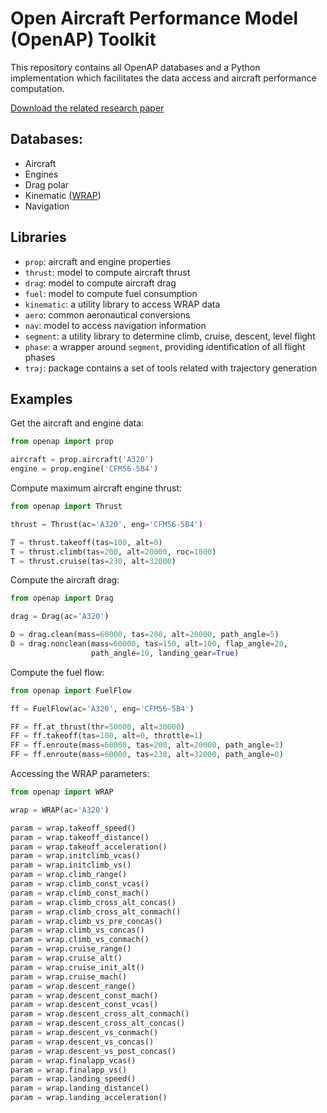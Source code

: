 Open Aircraft Performance Model (OpenAP) Toolkit
========================================================================

This repository contains all OpenAP databases and a Python implementation which facilitates the data access and aircraft performance computation.

[Download the related research paper](https://www.researchgate.net/publication/332013573_OpenAP_The_open-source_aircraft_performance_model_and_associated_toolkit)

Databases:
---------

  - Aircraft
  - Engines
  - Drag polar
  - Kinematic ([WRAP](https://github.com/junzis/wrap))
  - Navigation

Libraries
---------

  - `prop`: aircraft and engine properties
  - `thrust`: model to compute aircraft thrust
  - `drag`: model to compute aircraft drag
  - `fuel`: model to compute fuel consumption
  - `kinematic`: a utility library to access WRAP data
  - `aero`: common aeronautical conversions
  - `nav`: model to access navigation information
  - `segment`: a utility library to determine climb, cruise, descent, level flight
  - `phase`: a wrapper around `segment`, providing identification of all flight phases
  - `traj`: package contains a set of tools related with trajectory generation

Examples
--------

Get the aircraft and engine data:

```python
from openap import prop

aircraft = prop.aircraft('A320')
engine = prop.engine('CFM56-5B4')
```

Compute maximum aircraft engine thrust:

```python
from openap import Thrust

thrust = Thrust(ac='A320', eng='CFM56-5B4')

T = thrust.takeoff(tas=100, alt=0)
T = thrust.climb(tas=200, alt=20000, roc=1000)
T = thrust.cruise(tas=230, alt=32000)
```

Compute the aircraft drag:

```python
from openap import Drag

drag = Drag(ac='A320')

D = drag.clean(mass=60000, tas=200, alt=20000, path_angle=5)
D = drag.nonclean(mass=60000, tas=150, alt=100, flap_angle=20,
                  path_angle=10, landing_gear=True)
```

Compute the fuel flow:

```python
from openap import FuelFlow

ff = FuelFlow(ac='A320', eng='CFM56-5B4')

FF = ff.at_thrust(thr=50000, alt=30000)
FF = ff.takeoff(tas=100, alt=0, throttle=1)
FF = ff.enroute(mass=60000, tas=200, alt=20000, path_angle=3)
FF = ff.enroute(mass=60000, tas=230, alt=32000, path_angle=0)
```

Accessing the WRAP parameters:

```python
from openap import WRAP

wrap = WRAP(ac='A320')

param = wrap.takeoff_speed()
param = wrap.takeoff_distance()
param = wrap.takeoff_acceleration()
param = wrap.initclimb_vcas()
param = wrap.initclimb_vs()
param = wrap.climb_range()
param = wrap.climb_const_vcas()
param = wrap.climb_const_mach()
param = wrap.climb_cross_alt_concas()
param = wrap.climb_cross_alt_conmach()
param = wrap.climb_vs_pre_concas()
param = wrap.climb_vs_concas()
param = wrap.climb_vs_conmach()
param = wrap.cruise_range()
param = wrap.cruise_alt()
param = wrap.cruise_init_alt()
param = wrap.cruise_mach()
param = wrap.descent_range()
param = wrap.descent_const_mach()
param = wrap.descent_const_vcas()
param = wrap.descent_cross_alt_conmach()
param = wrap.descent_cross_alt_concas()
param = wrap.descent_vs_conmach()
param = wrap.descent_vs_concas()
param = wrap.descent_vs_post_concas()
param = wrap.finalapp_vcas()
param = wrap.finalapp_vs()
param = wrap.landing_speed()
param = wrap.landing_distance()
param = wrap.landing_acceleration()
```
